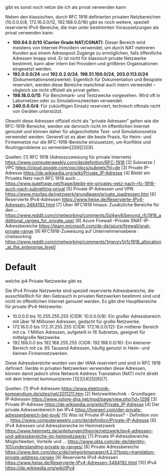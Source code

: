 gibt es sonst noch netze die ich als privat verwenden kann

Neben den klassischen, durch RFC 1918 definierten privaten Netzbereichen (10.0.0.0/8, 172.16.0.0/12, 192.168.0.0/16) gibt es noch weitere, speziell reservierte IPv4-Bereiche, die man unter bestimmten Voraussetzungen als privat verwenden kann:

- **100.64.0.0/10 (Carrier Grade NAT/CGNAT)**: Dieser Bereich wird meistens von Internet-Providern verwendet, um durch NAT mehreren Kunden aus einem Adresspool Zugänge zu ermöglichen, falls öffentliche Adressen knapp sind. Er ist nicht für klassisch private Netzwerke bestimmt, kann aber intern bei Providern und größeren Organisationen eingesetzt werden.
- **192.0.0.0/24** und **192.0.2.0/24**, **198.51.100.0/24**, **203.0.113.0/24** (Dokumentationsnetzwerke): Eigentlich für Dokumentation und Beispiele reserviert, werden diese Bereiche manchmal auch intern verwendet – obgleich sie nicht offiziell als privat gelten.
- **198.18.0.0/15**: Für Benchmark- und Testzwecke vorgesehen. Wird oft in Labornetzen oder zu Simulationszwecken verwendet.
- **240.0.0.0/4**: Für zukünftigen Einsatz reserviert, technisch oftmals nicht von Geräten unterstützt.

Obwohl diese Adressen offiziell nicht als "private Adressen" gelten wie die RFC-1918-Bereiche, werden sie dennoch nicht im öffentlichen Internet geroutet und können daher für abgeschottete Test- und Simulationsnetze verwendet werden. Generell ist es aber die beste Praxis, für Heim- und Firmennetze nur die RFC-1918-Bereiche einzusetzen, um Konflikte und Routingprobleme zu vermeiden[2][6][3][8].

Quellen:
[1] RFC 1918 (Adresszuweisung für private Internets) https://www.computerweekly.com/de/definition/RFC-1918
[2] Subnetze | VPC https://cloud.google.com/vpc/docs/subnets?hl=de
[3] Private IP-Adresse https://de.wikipedia.org/wiki/Private_IP-Adresse
[4] Bleibt ein Privates Netz nach RFC 1918 auch ... https://www.gutefrage.net/frage/bleibt-ein-privates-netz-nach-rfc-1918-auch-nach-subnetting-privat
[5] Private IP-Adressen und VPN https://www.msxfaq.de/netzwerk/grundlagen/private_ipadressen.htm
[6] Reservierte IPv4-Adressen https://www.heise.de/Reservierte-IPv4-Adressen-3484192.html
[7] Über RFC1918 hinaus: Zusätzliche Bereiche für den ... https://www.reddit.com/r/networking/comments/5d4wv8/beyond_rfc1918_additional_ranges_for_private_use/
[8] Azure Firewall –Private SNAT-IP-Adressbereiche https://learn.microsoft.com/de-de/azure/firewall/snat-private-range
[9] RFC1918-Zuweisung auf Unternehmensebene : r/networking https://www.reddit.com/r/networking/comments/1mevzy1/rfc1918_allocation_at_the_enterprise_level/


# Default

welche ip4 Private Netzwerke gibt es

Die IPv4 Private Netzwerke sind speziell reservierte Adressbereiche, die ausschließlich für den Gebrauch in privaten Netzwerken bestimmt sind und nicht im öffentlichen Internet geroutet werden. Es gibt drei Hauptbereiche für private IPv4-Netzwerke:

- 10.0.0.0 bis 10.255.255.255 (CIDR: 10.0.0.0/8): Ein großer Adressbereich mit über 16 Millionen Adressen, gedacht für große Netzwerke.
- 172.16.0.0 bis 172.31.255.255 (CIDR: 172.16.0.0/12): Ein mittlerer Bereich mit ca. 1 Million Adressen, aufgeteilt in 16 Subnetze, geeignet für mittelgroße Netzwerke.
- 192.168.0.0 bis 192.168.255.255 (CIDR: 192.168.0.0/16): Ein kleinerer Bereich mit ca. 65 Tausend Adressen, häufig genutzt in Heim- und kleinen Firmennetzwerken.

Diese Adressbereiche wurden von der IANA reserviert und sind in RFC 1918 definiert. Geräte in privaten Netzwerken verwenden diese Adressen, können damit jedoch ohne Network Address Translation (NAT) nicht direkt mit dem Internet kommunizieren [1][3][4][5][6][7].

Quellen:
[1] IPv4-Adressen https://www.elektronik-kompendium.de/sites/net/2011211.htm
[2] Netzwerktechnik - Grundlagen: IP-Adressen https://www.xplore-dna.net/mod/page/view.php?id=1298
[3] Private IP-Adresse https://de.wikipedia.org/wiki/Private_IP-Adresse
[4] Der private Adressenbereich bei IPv4 https://hoegerl.com/der-private-adressenbereich-bei-ipv4/
[5] Was ist Private IP-Adresse? - Definition von ... https://www.computerweekly.com/de/definition/Private-IP-Adresse
[6] IPv4 Adressen und Adressbereiche im Heimnetzwerk https://www.heimnetz.de/anleitungen/theorie/netzwerk/ipv4-adressen-und-adressbereiche-im-heimnetzwerk/
[7] Private IP-Adressbereiche: Möglichkeiten, Vorteile und ... https://www.okta.com/de-de/identity-101/understanding-private-ip-ranges/
[8] Private Adressbereiche https://www.ibm.com/docs/de/networkmanager/4.2.0?topic=translation-private-address-ranges
[9] Reservierte IPv4-Adressen https://www.heise.de/Reservierte-IPv4-Adressen-3484192.html
[10] IPv4 https://de.wikipedia.org/wiki/IPv4
